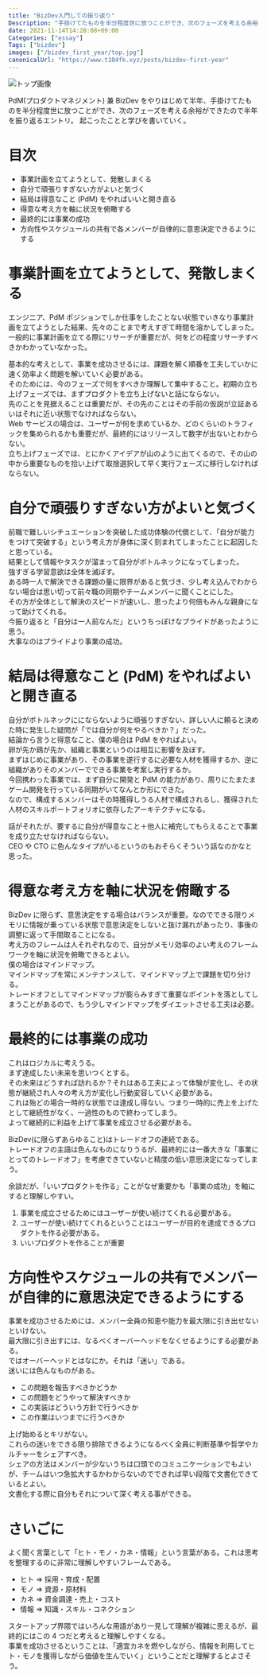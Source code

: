 ```yaml
---
title: "BizDev入門しての振り返り"
Description: "手掛けてたものを半分程度世に放つことができ、次のフェーズを考える余裕ができたので半年を振り返るエントリ。"
date: 2021-11-14T14:28:08+09:00
Categories: ["essay"]
Tags: ["bizdev"]
images: ["/bizdev_first_year/top.jpg"]
canonicalUrl: "https://www.t104fk.xyz/posts/bizdev-first-year"
---
```


![トップ画像](/bizdev_first_year/top.jpg)

PdM(プロダクトマネジメント) 兼 BizDev をやりはじめて半年、手掛けてたものを半分程度世に放つことができ、次のフェーズを考える余裕ができたので半年を振り返るエントリ。
起こったことと学びを書いていく。

# 目次

- 事業計画を立てようとして、発散しまくる
- 自分で頑張りすぎない方がよいと気づく
- 結局は得意なこと (PdM) をやればいいと開き直る
- 得意な考え方を軸に状況を俯瞰する
- 最終的には事業の成功
- 方向性やスケジュールの共有で各メンバーが自律的に意思決定できるようにする

# 事業計画を立てようとして、発散しまくる

エンジニア、PdM ポジションでしか仕事をしたことない状態でいきなり事業計画を立てようとした結果、先々のことまで考えすぎて時間を溶かしてしまった。  
一般的に事業計画を立てる際にリサーチが重要だが、何をどの程度リサーチすべきかわかっていなかった。

基本的な考えとして、事業を成功させるには、課題を解く順番を工夫していかに速く効率よく問題を解いていく必要がある。  
そのためには、今のフェーズで何をすべきか理解して集中すること。初期の立ち上げフェーズでは、まずプロダクトを立ち上げないと話にならない。  
先のことを見据えることは重要だが、その先のことはその手前の仮説が立証あるいはそれに近い状態でなければならない。  
Web サービスの場合は、ユーザーが何を求めているか、どのくらいのトラフィックを集められるかも重要だが、最終的にはリリースして数字が出ないとわからない。  
立ち上げフェーズでは、とにかくアイデアが山のように出てくるので、その山の中から重要なものを拾い上げて取捨選択して早く実行フェーズに移行しなければならない。

# 自分で頑張りすぎない方がよいと気づく

前職で難しいシチュエーションを突破した成功体験の代償として、「自分が能力をつけて突破する」という考え方が身体に深く刻まれてしまったことに起因したと思っている。  
結果として情報やタスクが溜まって自分がボトルネックになってしまった。  
強すぎる学習意欲は全体を滅ぼす。  
ある時一人で解決できる課題の量に限界があると気づき、少し考え込んでわからない場合は思い切って前々職の同期やチームメンバーに聞くことにした。  
その方が全体として解決のスピードが速いし、思ったより何倍もみんな親身になって助けてくれる。  
今振り返ると「自分は一人前なんだ」というちっぽけなプライドがあったように思う。  
大事なのはプライドより事業の成功。

# 結局は得意なこと (PdM) をやればよいと開き直る

自分がボトルネックににならないように頑張りすぎない、詳しい人に頼ると決めた時に発生した疑問が「では自分が何をやるべきか？」だった。  
結論から言うと得意なこと、僕の場合は PdM をやればよい。  
卵が先か鶏が先か、組織と事業というのは相互に影響を及ぼす。  
まずはじめに事業があり、その事業を遂行するに必要な人材を獲得するか、逆に組織がありそのメンバーでできる事業を考案し実行するか。  
今回携わった事業では、まず自分に開発と PdM の能力があり、周りにたまたまゲーム開発を行っている同期がいてなんとか形にできた。  
なので、構成するメンバーはその時獲得しうる人材で構成されるし、獲得された人材のスキルポートフォリオに依存したアーキテクチャになる。

話がそれたが、要するに自分が得意なこと＋他人に補完してもらえることで事業を成り立たせなければならない。  
CEO や CTO に色んなタイプがいるというのもおそらくそういう話なのかなと思った。

# 得意な考え方を軸に状況を俯瞰する

BizDev に限らず、意思決定をする場合はバランスが重要。なのでできる限りメモリに情報が乗っている状態で意思決定をしないと抜け漏れがあったり、事後の調整に返って手間取ることになる。  
考え方のフレームは人それぞれなので、自分がメモリ効率のよい考えのフレームワークを軸に状況を俯瞰できるとよい。  
僕の場合はマインドマップ。  
マインドマップを常にメンテナンスして、マインドマップ上で課題を切り分ける。  
トレードオフとしてマインドマップが膨らみすぎて重要なポイントを落としてしまうことがあるので、もう少しマインドマップをダイエットさせる工夫は必要。

# 最終的には事業の成功

これはロジカルに考えうる。  
まず達成したい未来を思いつくとする。  
その未来はどうすれば訪れるか？それはある工夫によって体験が変化し、その状態が継続され人々の考え方が変化し行動変容していく必要がある。  
これは殆どの場合一時的な状態では達成し得ない。つまり一時的に売上を上げたとして継続性がなく、一過性のもので終わってしまう。  
よって継続的に利益を上げて事業を成立させる必要がある。

BizDev(に限らずあらゆること)はトレードオフの連続である。  
トレードオフの主語は色んなものになりうるが、最終的には一番大きな「事業にとってのトレードオフ」を考慮できていないと精度の低い意思決定になってしまう。

余談だが、「いいプロダクトを作る」ことがなぜ重要かも「事業の成功」を軸にすると理解しやすい。

1. 事業を成立させるためにはユーザーが使い続けてくれる必要がある。
2. ユーザーが使い続けてくれるということはユーザーが目的を達成できるプロダクトを作る必要がある。
3. いいプロダクトを作ることが重要

# 方向性やスケジュールの共有でメンバーが自律的に意思決定できるようにする

事業を成功させるためには、メンバー全員の知恵や能力を最大限に引き出せないといけない。  
最大限に引き出すには、なるべくオーバーヘッドをなくせるようにする必要がある。  
ではオーバーヘッドとはなにか。それは「迷い」である。  
迷いには色んなものがある。

- この問題を報告すべきかどうか
- この問題をどうやって解決すべきか
- この実装はどういう方針で行うべきか
- この作業はいつまでに行うべきか

上げ始めるとキリがない。  
これらの迷いをできる限り排除できるようになるべく全員に判断基準や哲学やカルチャーをシェアすべき。  
シェアの方法はメンバーが少ないうちは口頭でのコミュニケーションでもよいが、チームはいつ急拡大するかわからないのでできれば早い段階で文書化できているとよい。  
文書化する際に自分もそれについて深く考える事ができる。

# さいごに

よく聞く言葉として「ヒト・モノ・カネ・情報」という言葉がある。これは思考を整理するのに非常に理解しやすいフレームである。

- ヒト => 採用・育成・配置
- モノ => 資源・原材料
- カネ => 資金調達・売上・コスト
- 情報 => 知識・スキル・コネクション

スタートアップ界隈ではいろんな用語があり一見して理解が複雑に思えるが、最終的にはこの 4 つだと考えると理解しやすくなる。  
事業を成功させるということは、「適宜カネを燃やしながら、情報を利用してヒト・モノを獲得しながら価値を生んでいく」ということだと理解するとよさそう。
